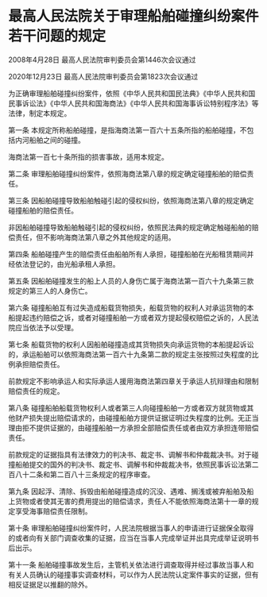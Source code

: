 # 最高人民法院关于审理船舶碰撞纠纷案件若干问题的规定

2008年4月28日 最高人民法院审判委员会第1446次会议通过

2020年12月23日 最高人民法院审判委员会第1823次会议通过

为正确审理船舶碰撞纠纷案件，依照《中华人民共和国民法典》《中华人民共和国民事诉讼法》《中华人民共和国海商法》《中华人民共和国海事诉讼特别程序法》等法律，制定本规定。

第一条 本规定所称船舶碰撞，是指海商法第一百六十五条所指的船舶碰撞，不包括内河船舶之间的碰撞。

海商法第一百七十条所指的损害事故，适用本规定。

第二条 审理船舶碰撞纠纷案件，依照海商法第八章的规定确定碰撞船舶的赔偿责任。

第三条 因船舶碰撞导致船舶触碰引起的侵权纠纷，依照海商法第八章的规定确定碰撞船舶的赔偿责任。

非因船舶碰撞导致船舶触碰引起的侵权纠纷，依照民法典的规定确定触碰船舶的赔偿责任，但不影响海商法第八章之外其他规定的适用。

第四条 船舶碰撞产生的赔偿责任由船舶所有人承担，碰撞船舶在光船租赁期间并经依法登记的，由光船承租人承担。

第五条 因船舶碰撞发生的船上人员的人身伤亡属于海商法第一百六十九条第三款规定的第三人的人身伤亡。

第六条 碰撞船舶互有过失造成船载货物损失，船载货物的权利人对承运货物的本船提起违约赔偿之诉，或者对碰撞船舶一方或者双方提起侵权赔偿之诉的，人民法院应当依法予以受理。

第七条 船载货物的权利人因船舶碰撞造成其货物损失向承运货物的本船提起诉讼的，承运船舶可以依照海商法第一百六十九条第二款的规定主张按照过失程度的比例承担赔偿责任。

前款规定不影响承运人和实际承运人援用海商法第四章关于承运人抗辩理由和限制赔偿责任的规定。

第八条 碰撞船舶船载货物权利人或者第三人向碰撞船舶一方或者双方就货物或其他财产损失提出赔偿请求的，由碰撞船舶方提供证据证明过失程度的比例。无正当理由拒不提供证据的，由碰撞船舶一方承担全部赔偿责任或者由双方承担连带赔偿责任。

前款规定的证据指具有法律效力的判决书、裁定书、调解书和仲裁裁决书。对于碰撞船舶提交的国外的判决书、裁定书、调解书和仲裁裁决书，依照民事诉讼法第二百八十二条和第二百八十三条规定的程序审查。

第九条 因起浮、清除、拆毁由船舶碰撞造成的沉没、遇难、搁浅或被弃船舶及船上货物或者使其无害的费用提出的赔偿请求，责任人不能依照海商法第十一章的规定享受海事赔偿责任限制。

第十条 审理船舶碰撞纠纷案件时，人民法院根据当事人的申请进行证据保全取得的或者向有关部门调查收集的证据，应当在当事人完成举证并出具完成举证说明书后出示。

第十一条 船舶碰撞事故发生后，主管机关依法进行调查取得并经过事故当事人和有关人员确认的碰撞事实调查材料，可以作为人民法院认定案件事实的证据，但有相反证据足以推翻的除外。
